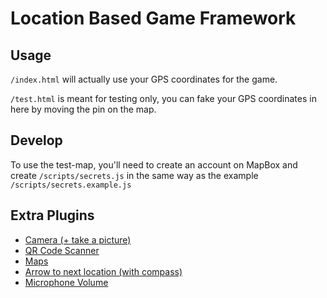 # Location Based Game Framework

## Usage

`/index.html` will actually use your GPS coordinates for the game.

`/test.html` is meant for testing only, you can fake your GPS coordinates in here by moving the pin on the map.

## Develop

To use the test-map, you'll need to create an account on MapBox and create `/scripts/secrets.js` in the same way as the example `/scripts/secrets.example.js`

## Extra Plugins

- [Camera (+ take a picture)](plugins/camera.js)
- [QR Code Scanner](plugins/qr-scanner.js)
- [Maps](plugins/maps.js)
- [Arrow to next location (with compass)](plugins/point-to-location.js)
- [Microphone Volume](plugins/microphone.js)
